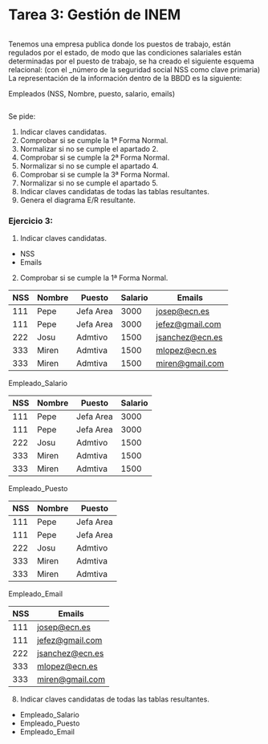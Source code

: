 # Tarea 3: Gestión de INEM

![<image>](https://th.bing.com/th/id/R.adcd8a6101e974a564d8818c41f0956e?rik=Fr1Q%2bsdiu%2fg4bQ&pid=ImgRaw&r=0)

Tenemos una empresa publica donde los puestos de trabajo, están regulados por el estado, de modo que las condiciones salariales están determinadas por el puesto de trabajo, se ha creado el siguiente esquema relacional: (con el _número de la seguridad social NSS como clave primaria) La representación de la información dentro de la BBDD es la siguiente:

Empleados (NSS, Nombre, puesto, salario, emails)

![<image>](https://github.com/jpexposito/base-datos/blob/main/NORMALIZACION/tareas/tarea3/img/tabla.png)

Se pide:

1. Indicar claves candidatas.
2. Comprobar si se cumple la 1ª Forma Normal.
3. Normalizar si no se cumple el apartado 2.
4. Comprobar si se cumple la 2ª Forma Normal.
5. Normalizar si no se cumple el apartado 4.
6. Comprobar si se cumple la 3ª Forma Normal.
7. Normalizar si no se cumple el apartado 5.
8. Indicar claves candidatas de todas las tablas resultantes.
9. Genera el diagrama E/R resultante.

### Ejercicio 3:

1. Indicar claves candidatas.

- NSS
- Emails

2. Comprobar si se cumple la 1ª Forma Normal.

| NSS | Nombre | Puesto    | Salario | Emails          |
|-----|--------|-----------|---------|-----------------|
| 111 | Pepe   | Jefa Area | 3000    | josep@ecn.es    |
| 111 | Pepe   | Jefa Area | 3000    | jefez@gmail.com |
| 222 | Josu   | Admtivo   | 1500    | jsanchez@ecn.es |
| 333 | Miren  | Admtiva   | 1500    | mlopez@ecn.es   |
| 333 | Miren  | Admtiva   | 1500    | miren@gmail.com |

Empleado_Salario

| NSS | Nombre | Puesto    | Salario |
|-----|--------|-----------|---------|
| 111 | Pepe   | Jefa Area | 3000    |
| 111 | Pepe   | Jefa Area | 3000    |
| 222 | Josu   | Admtivo   | 1500    |
| 333 | Miren  | Admtiva   | 1500    |
| 333 | Miren  | Admtiva   | 1500    |

Empleado_Puesto

| NSS | Nombre | Puesto    |
|-----|--------|-----------|
| 111 | Pepe   | Jefa Area |
| 111 | Pepe   | Jefa Area |
| 222 | Josu   | Admtivo   |
| 333 | Miren  | Admtiva   |
| 333 | Miren  | Admtiva   |

Empleado_Email

| NSS | Emails          |
|-----|-----------------|
| 111 | josep@ecn.es    |
| 111 | jefez@gmail.com |
| 222 | jsanchez@ecn.es |
| 333 | mlopez@ecn.es   |
| 333 | miren@gmail.com |

8. Indicar claves candidatas de todas las tablas resultantes.

- Empleado_Salario
- Empleado_Puesto
- Empleado_Email




